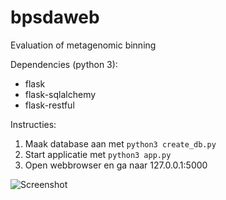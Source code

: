 # bpsdaweb
Evaluation of metagenomic binning

Dependencies (python 3):
* flask
* flask-sqlalchemy
* flask-restful

Instructies:
1. Maak database aan met `python3 create_db.py`
2. Start applicatie met `python3 app.py`
3. Open webbrowser en ga naar 127.0.0.1:5000

![Screenshot](/../screenshots/website.png?raw=true)
